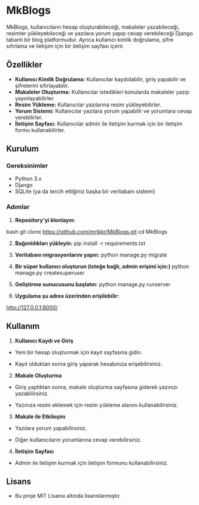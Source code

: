 # MkBlogs

MkBlogs, kullanıcıların hesap oluşturabileceği, makaleler yazabileceği, resimler yükleyebileceği ve yazılara yorum yapıp cevap verebileceği Django tabanlı bir blog platformudur. Ayrıca kullanıcı kimlik doğrulama, şifre sıfırlama ve iletişim için bir iletişim sayfası içerir.

## Özellikler

- **Kullanıcı Kimlik Doğrulama:** Kullanıcılar kaydolabilir, giriş yapabilir ve şifrelerini sıfırlayabilir.
- **Makaleler Oluşturma:** Kullanıcılar istedikleri konularda makaleler yazıp yayınlayabilirler.
- **Resim Yükleme:** Kullanıcılar yazılarına resim yükleyebilirler.
- **Yorum Sistemi:** Kullanıcılar yazılara yorum yapabilir ve yorumlara cevap verebilirler.
- **İletişim Sayfası:** Kullanıcılar admin ile iletişim kurmak için bir iletişim formu kullanabilirler.

## Kurulum

### Gereksinimler

- Python 3.x
- Django
- SQLite (ya da tercih ettiğiniz başka bir veritabanı sistemi)

### Adımlar

1. **Repository'yi klonlayın:**
  
bash
   git clone https://github.com/mrtkkr/MkBlogs.git
   cd MkBlogs

2. **Bağımlılıkları yükleyin:**
pip install -r requirements.txt

3. **Veritabanı migrasyonlarını yapın:**
python manage.py migrate

4. **Bir süper kullanıcı oluşturun (isteğe bağlı, admin erişimi için:)**
python manage.py createsuperuser

5. **Geliştirme sunucusunu başlatın:**
python manage.py runserver

6. **Uygulama şu adres üzerinden erişilebilir:**

http://127.0.0.1:8000/



## Kullanım

1. **Kullanıcı Kaydı ve Giriş**

- Yeni bir hesap oluşturmak için kayıt sayfasına gidin.

- Kayıt olduktan sonra giriş yaparak hesabınıza erişebilirsiniz.

2. **Makale Oluşturma**

- Giriş yaptıktan sonra, makale oluşturma sayfasına giderek yazınızı yazabilirsiniz.

- Yazınıza resim eklemek için resim yükleme alanını kullanabilirsiniz.

3. **Makale ile Etkileşim**

- Yazılara yorum yapabilirsiniz.

- Diğer kullanıcıların yorumlarına cevap verebilirsiniz.

4. **İletişim Sayfası**

- Admin ile iletişim kurmak için iletişim formunu kullanabilirsiniz.

## Lisans

- Bu proje MIT Lisansı altında lisanslanmıştır.


